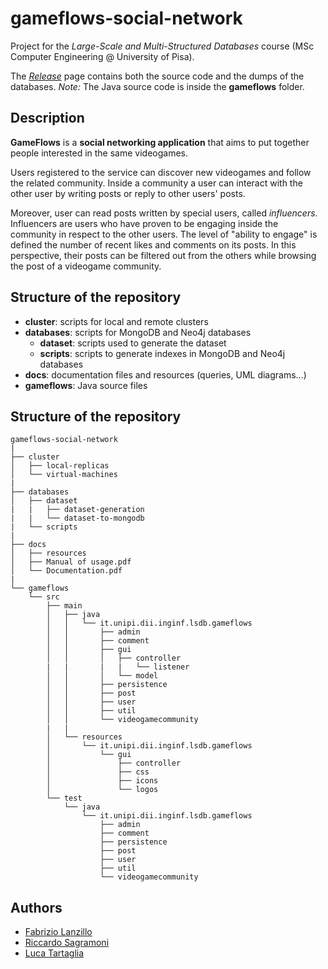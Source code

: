 # gameflows-social-network
Project for the *Large-Scale and Multi-Structured Databases* course (MSc Computer Engineering @ University of Pisa).

The [*Release*](https://github.com/RiccardoSagramoni/gameflows-social-network/releases) page contains both the source code and the dumps of the databases.
*Note:* The Java source code is inside the **gameflows** folder.

## Description
**GameFlows** is a **social networking application** that aims to put together people interested in the same videogames. 

Users registered to the service can discover new videogames and follow the related community. Inside a community a user can interact with the other user by writing posts or reply to other users' posts. 

Moreover, user can read posts written by special users, called *influencers*. Influencers are users who have proven to be engaging inside the community in respect to the other users. The level of "ability to engage" is defined the number of recent likes and comments on its posts. In this perspective, their posts can be filtered out from the others while browsing the post of a videogame community.

## Structure of the repository
- **cluster**: scripts for local and remote clusters
- **databases**: scripts for MongoDB and Neo4j databases
  - **dataset**: scripts used to generate the dataset
  - **scripts**: scripts to generate indexes in MongoDB and Neo4j databases
- **docs**: documentation files and resources (queries, UML diagrams...)
- **gameflows**: Java source files

## Structure of the repository

```
gameflows-social-network
|
├── cluster
│   ├── local-replicas
│   └── virtual-machines
|
├── databases
│   ├── dataset
|   |   ├── dataset-generation
|   |   └── dataset-to-mongodb
|   └── scripts
|
├── docs
│   ├── resources
│   ├── Manual of usage.pdf
│   └── Documentation.pdf
|
└── gameflows
    └── src
        ├── main
        │   ├── java
        │   │   └── it.unipi.dii.inginf.lsdb.gameflows
        │   │       ├── admin
        │   │       ├── comment
        │   │       ├── gui
        │   │       │   ├── controller
        |   |       |   |   └── listener
        │   │       │   └── model 
        │   │       ├── persistence
        │   │       ├── post
        │   │       ├── user
        │   │       ├── util
        │   │       └── videogamecommunity
        |   |
        │   └── resources    
        │       └── it.unipi.dii.inginf.lsdb.gameflows
        │           └── gui
        │               ├── controller
        │               ├── css
        │               ├── icons
        │               └── logos 
        └── test
            └── java
                └── it.unipi.dii.inginf.lsdb.gameflows
                    ├── admin
                    ├── comment
                    ├── persistence
                    ├── post
                    ├── user
                    ├── util
                    └── videogamecommunity          
```

## Authors
- [Fabrizio Lanzillo](https://github.com/FabrizioLanzillo)
- [Riccardo Sagramoni](https://github.com/RiccardoSagramoni)
- [Luca Tartaglia](https://github.com/LucT3)
